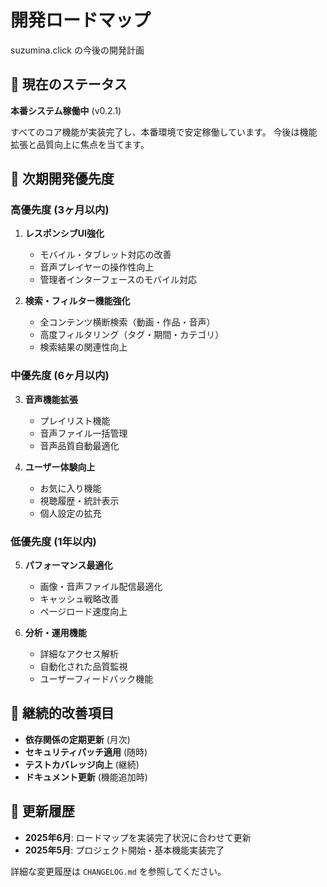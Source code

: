 # 開発ロードマップ

suzumina.click の今後の開発計画

## 🚀 現在のステータス

**本番システム稼働中** (v0.2.1)

すべてのコア機能が実装完了し、本番環境で安定稼働しています。
今後は機能拡張と品質向上に焦点を当てます。

## 🎯 次期開発優先度

### 高優先度 (3ヶ月以内)

1. **レスポンシブUI強化**
   - モバイル・タブレット対応の改善
   - 音声プレイヤーの操作性向上
   - 管理者インターフェースのモバイル対応

2. **検索・フィルター機能強化**
   - 全コンテンツ横断検索（動画・作品・音声）
   - 高度フィルタリング（タグ・期間・カテゴリ）
   - 検索結果の関連性向上

### 中優先度 (6ヶ月以内)

3. **音声機能拡張**
   - プレイリスト機能
   - 音声ファイル一括管理
   - 音声品質自動最適化

4. **ユーザー体験向上**
   - お気に入り機能
   - 視聴履歴・統計表示
   - 個人設定の拡充

### 低優先度 (1年以内)

5. **パフォーマンス最適化**
   - 画像・音声ファイル配信最適化
   - キャッシュ戦略改善
   - ページロード速度向上

6. **分析・運用機能**
   - 詳細なアクセス解析
   - 自動化された品質監視
   - ユーザーフィードバック機能

## 🔧 継続的改善項目

- **依存関係の定期更新** (月次)
- **セキュリティパッチ適用** (随時)
- **テストカバレッジ向上** (継続)
- **ドキュメント更新** (機能追加時)

## 📅 更新履歴

- **2025年6月**: ロードマップを実装完了状況に合わせて更新
- **2025年5月**: プロジェクト開始・基本機能実装完了

詳細な変更履歴は `CHANGELOG.md` を参照してください。